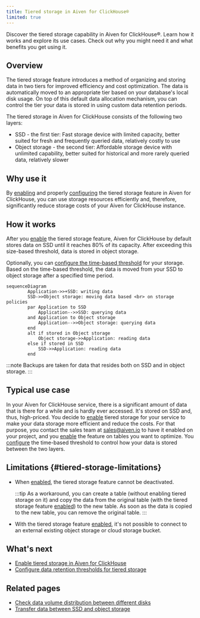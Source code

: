 ```yaml
---
title: Tiered storage in Aiven for ClickHouse®
limited: true
---
```


Discover the tiered storage capability in Aiven for ClickHouse®. Learn how it works and explore its use cases. Check out why you might need it and what benefits you get using it.

## Overview

The tiered storage feature introduces a method of organizing and storing
data in two tiers for improved efficiency and cost optimization. The
data is automatically moved to an appropriate tier based on your
database's local disk usage. On top of this default data allocation
mechanism, you can control the tier your data is stored in using custom
data retention periods.

The tiered storage in Aiven for ClickHouse consists of the following two
layers:

- SSD - the first tier: Fast storage device with limited capacity, better suited for fresh
  and frequently queried data, relatively costly to use
- Object storage - the second tier: Affordable storage device with unlimited capability, better suited
  for historical and more rarely queried data, relatively slower

## Why use it

By
[enabling](/docs/products/clickhouse/howto/enable-tiered-storage) and properly
[configuring](/docs/products/clickhouse/howto/configure-tiered-storage) the tiered storage feature in Aiven for ClickHouse, you can
use storage resources efficiently and, therefore, significantly reduce
storage costs of your Aiven for ClickHouse instance.

## How it works

After you
[enable](/docs/products/clickhouse/howto/enable-tiered-storage) the tiered storage feature, Aiven for ClickHouse by default
stores data on SSD until it reaches 80% of its capacity. After exceeding
this size-based threshold, data is stored in object storage.

Optionally, you can
[configure the time-based threshold](/docs/products/clickhouse/howto/configure-tiered-storage) for your storage. Based on the time-based threshold, the
data is moved from your SSD to object storage after a specified time
period.

```mermaid
sequenceDiagram
        Application->>+SSD: writing data
        SSD->>Object storage: moving data based <br> on storage policies
        par Application to SSD
            Application-->>SSD: querying data
        and Application to Object storage
            Application-->>Object storage: querying data
        end
        alt if stored in Object storage
            Object storage->>Application: reading data
        else if stored in SSD
            SSD->>Application: reading data
        end
```

:::note
Backups are taken for data that resides both on SSD and in object
storage.
:::

## Typical use case

In your Aiven for ClickHouse service, there is a significant amount of
data that is there for a while and is hardly ever accessed. It's stored
on SSD and, thus, high-priced. You decide to
[enable](/docs/products/clickhouse/howto/enable-tiered-storage) tiered storage for your service to make your data storage
more efficient and reduce the costs. For that purpose, you contact the
sales team at [sales@aiven.io](mailto:sales@aiven.io) to have it enabled on your project, and
you
[enable](/docs/products/clickhouse/howto/enable-tiered-storage) the feature on tables you want to optimize. You
[configure](/docs/products/clickhouse/howto/configure-tiered-storage) the time-based threshold to control how your data is stored
between the two layers.

## Limitations {#tiered-storage-limitations}

-   When
    [enabled](/docs/products/clickhouse/howto/enable-tiered-storage), the tiered storage feature cannot be deactivated.

    :::tip
    As a workaround, you can create a table (without enabling tiered
    storage on it) and copy the data from the original table (with the
    tiered storage feature
    [enabled](/docs/products/clickhouse/howto/enable-tiered-storage)) to the new table. As soon as the data is copied to the
    new table, you can remove the original table.
    :::

-   With the tiered storage feature
    [enabled](/docs/products/clickhouse/howto/enable-tiered-storage), it's not possible to connect to an external existing
    object storage or cloud storage bucket.

## What's next

-   [Enable tiered storage in Aiven for ClickHouse](/docs/products/clickhouse/howto/enable-tiered-storage)
-   [Configure data retention thresholds for tiered storage](/docs/products/clickhouse/howto/configure-tiered-storage)

## Related pages

-   [Check data volume distribution between different disks](/docs/products/clickhouse/howto/check-data-tiered-storage)
-   [Transfer data between SSD and object storage](/docs/products/clickhouse/howto/transfer-data-tiered-storage)
